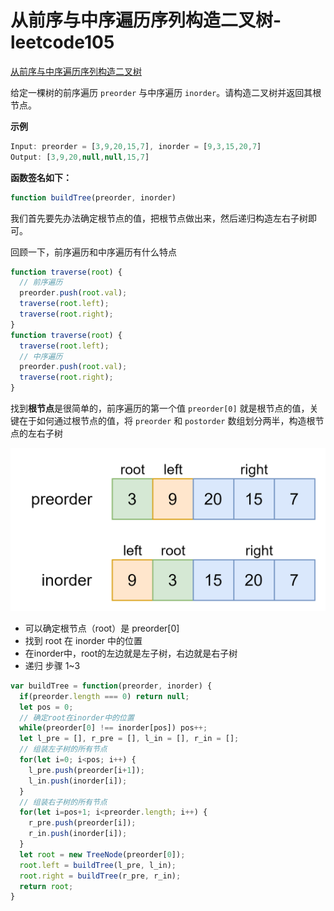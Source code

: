 # 从前序与中序遍历序列构造二叉树-leetcode105

<a href="https://leetcode-cn.com/problems/construct-binary-tree-from-preorder-and-inorder-traversal/" target="_blank">从前序与中序遍历序列构造二叉树</a>

给定一棵树的前序遍历 `preorder` 与中序遍历 `inorder`。请构造二叉树并返回其根节点。

**示例**

```js
Input: preorder = [3,9,20,15,7], inorder = [9,3,15,20,7]
Output: [3,9,20,null,null,15,7]
```



**函数签名如下：**

```js
function buildTree(preorder, inorder)
```



我们首先要先办法确定根节点的值，把根节点做出来，然后递归构造左右子树即可。

回顾一下，前序遍历和中序遍历有什么特点

```js
function traverse(root) {
  // 前序遍历
  preorder.push(root.val);
  traverse(root.left);
  traverse(root.right);
}
function traverse(root) {
  traverse(root.left);
  // 中序遍历
  preorder.push(root.val);
  traverse(root.right);
}
```



找到**根节点**是很简单的，前序遍历的第一个值 `preorder[0]` 就是根节点的值，关键在于如何通过根节点的值，将 `preorder` 和 `postorder` 数组划分两半，构造根节点的左右子树

<img src="./assets/leetcode-105.png" alt="leetcode-105" style="zoom: 50%;" />

- 可以确定根节点（root）是 preorder[0]
- 找到 root 在 inorder 中的位置
- 在inorder中，root的左边就是左子树，右边就是右子树
- 递归 步骤 1~3



```js
var buildTree = function(preorder, inorder) {
  if(preorder.length === 0) return null;
  let pos = 0;
  // 确定root在inorder中的位置
  while(preorder[0] !== inorder[pos]) pos++;
  let l_pre = [], r_pre = [], l_in = [], r_in = [];
  // 组装左子树的所有节点
  for(let i=0; i<pos; i++) {
    l_pre.push(preorder[i+1]);
    l_in.push(inorder[i]);
  }
  // 组装右子树的所有节点
  for(let i=pos+1; i<preorder.length; i++) {
    r_pre.push(preorder[i]);
    r_in.push(inorder[i]);
  }
  let root = new TreeNode(preorder[0]);
  root.left = buildTree(l_pre, l_in);
  root.right = buildTree(r_pre, r_in);
  return root;
}
```











































